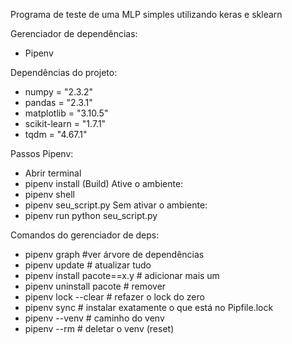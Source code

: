 Programa de teste de uma MLP simples utilizando keras e sklearn

Gerenciador de dependências: 
- Pipenv

Dependências do projeto:
- numpy = "2.3.2"
- pandas = "2.3.1"
- matplotlib = "3.10.5"
- scikit-learn = "1.7.1"
- tqdm = "4.67.1"

Passos Pipenv:
- Abrir terminal
- pipenv install (Build)
Ative o ambiente:
- pipenv shell
- pipenv seu_script.py
Sem ativar o ambiente:
- pipenv run python seu_script.py

Comandos do gerenciador de deps:
- pipenv graph                #ver árvore de dependências
- pipenv update               # atualizar tudo
- pipenv install pacote==x.y  # adicionar mais um
- pipenv uninstall pacote     # remover
- pipenv lock --clear         # refazer o lock do zero
- pipenv sync                 # instalar exatamente o que está no Pipfile.lock
- pipenv --venv               # caminho do venv
- pipenv --rm                 # deletar o venv (reset)
